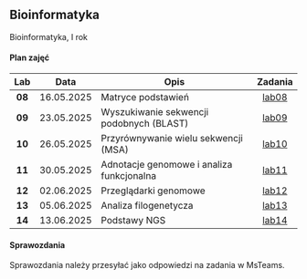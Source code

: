## Bioinformatyka

Bioinformatyka, I rok

#### Plan zajęć

| Lab | Data | Opis | Zadania |
| :---: | --- | --- | :---: |
| **08** | 16.05.2025 | Matryce podstawień | [lab08](./labs/lab08.md) |
| **09** | 23.05.2025 | Wyszukiwanie sekwencji podobnych (BLAST) | [lab09](./labs/lab09.md) |
| **10** | 26.05.2025 | Przyrównywanie wielu sekwencji (MSA) | [lab10](./labs/lab10.md) |
| **11** | 30.05.2025 | Adnotacje genomowe i analiza funkcjonalna | [lab11](./labs/lab11.md) |
| **12** | 02.06.2025 | Przeglądarki genomowe | [lab12](./labs/lab12.md) |
| **13** | 05.06.2025 | Analiza filogenetycza | [lab13](./labs/lab13.md) |
| **14** | 13.06.2025 | Podstawy NGS | [lab14](./labs/lab14.md) |

#### Sprawozdania

Sprawozdania należy przesyłać jako odpowiedzi na zadania w MsTeams.
